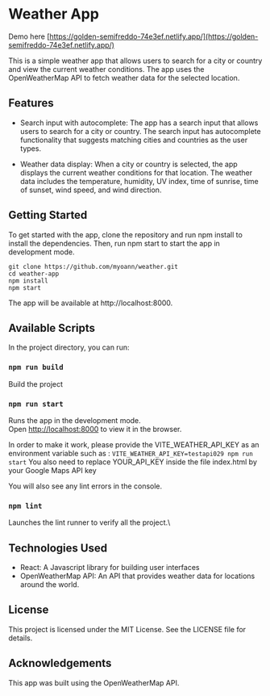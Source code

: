 # Weather App

Demo here [https://golden-semifreddo-74e3ef.netlify.app/](https://golden-semifreddo-74e3ef.netlify.app/)

This is a simple weather app that allows users to search for a city or country and view the current weather conditions. The app uses the OpenWeatherMap API to fetch weather data for the selected location.

## Features

-   Search input with autocomplete: The app has a search input that allows users to search for a city or country. The search input has autocomplete functionality that suggests matching cities and countries as the user types.

-   Weather data display: When a city or country is selected, the app displays the current weather conditions for that location. The weather data includes the temperature, humidity, UV index, time of sunrise, time of sunset, wind speed, and wind direction.

## Getting Started

To get started with the app, clone the repository and run npm install to install the dependencies. Then, run npm start to start the app in development mode.

```
git clone https://github.com/myoann/weather.git
cd weather-app
npm install
npm start
```

The app will be available at http://localhost:8000.

## Available Scripts

In the project directory, you can run:

### `npm run build`

Build the project

### `npm run start`

Runs the app in the development mode.\
Open [http://localhost:8000](http://localhost:8000) to view it in the browser.

In order to make it work, please provide the VITE_WEATHER_API_KEY as an environment variable such as : `VITE_WEATHER_API_KEY=testapi029 npm run start`
You also need to replace YOUR_API_KEY inside the file index.html by your Google Maps API key

You will also see any lint errors in the console.

### `npm lint`

Launches the lint runner to verify all the project.\

## Technologies Used

-   React: A Javascript library for building user interfaces
-   OpenWeatherMap API: An API that provides weather data for locations around the world.

## License

This project is licensed under the MIT License. See the LICENSE file for details.

## Acknowledgements

This app was built using the OpenWeatherMap API.
